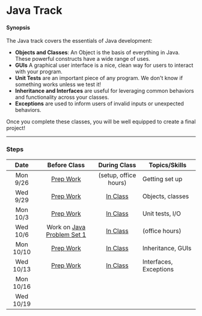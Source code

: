 # Java Track

#### Synopsis

The Java track covers the essentials of Java development:

* **Objects and Classes**: An Object is the basis of everything in Java. These powerful constructs have a wide range of uses.
* **GUIs** A graphical user interface is a nice, clean way for users to interact with your program.
* **Unit Tests** are an important piece of any program. We don't know if something works unless we test it!
* **Inheritance and Interfaces** are useful for leveraging common behaviors and functionality across your classes.
* **Exceptions** are used to inform users of invalid inputs or unexpected behaviors.

Once you complete these classes, you will be well equipped to create a final project!

***

### Steps

Date  | Before Class | During Class | Topics/Skills
:----:|:------------:|:------------:|-----------------------|
Mon 9/26  | [Prep Work](./materials/class0-prep) | (setup, office hours) | Getting set up
Wed 9/29 | [Prep Work](./materials/class1-prep) | [In Class](./materials/class1) | Objects, classes
Mon 10/3 | [Prep Work](./materials/class2-prep) | [In Class](./materials/class2) | Unit tests, I/O
Wed 10/6 | Work on [Java Problem Set 1](./materials/problem-set-9) | [In Class](./materials/class3) | (office hours)
Mon 10/10 | [Prep Work](./materials/class4-prep) | [In Class](./materials/class4) | Inheritance, GUIs
Wed 10/13 | [Prep Work](./materials/class5-prep) | [In Class](./materials/class5) | Interfaces, Exceptions
Mon 10/16 |  |  |
Wed 10/19 |  |  |
